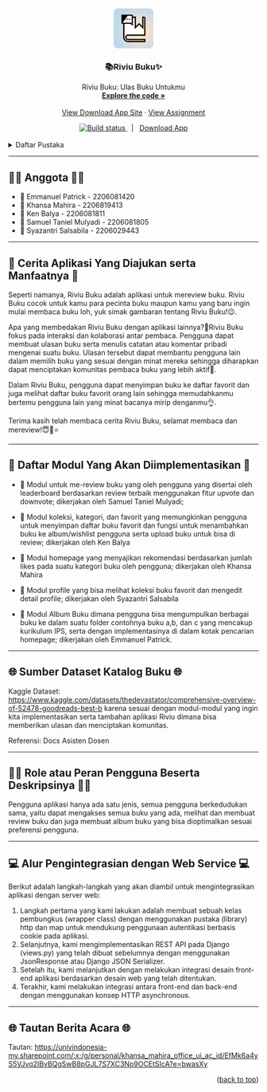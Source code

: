<a name="readme-top"></a>

<br />
<div align="center">
  <a href="https://install.appcenter.ms/orgs/riviu-buku/apps/riviu-buku/distribution_groups/public">
    <img src="https://github.com/Riviu-Buku/riviu-buku/blob/main/logo.png" alt="Logo Riviu Buku" width="80" height="80">
  </a>

  <h3 align="center">📚Riviu Buku✨</h3>

  <p align="center">
    Riviu Buku: Ulas Buku Untukmu
    <br />
    <a href="https://github.com/Riviu-Buku/riviu-buku-mobile"><strong>Explore the code »</strong> </a>
    <br />
    <br />
    <a href="https://install.appcenter.ms/orgs/riviu-buku/apps/riviu-buku/distribution_groups/public">View Download App Site</a>
    ·
    <a href="https://pbp-fasilkom-ui.github.io/ganjil-2024/assignments/group/final"> View Assignment </a>
  </p>
</div>
<div align="center">
  <a href="https://appcenter.ms">
    <img src="https://build.appcenter.ms/v0.1/apps/b32cb2cf-819c-443f-8eb0-a6f631f9027f/branches/main/badge" alt="Build status" />
  </a>
  &nbsp; | &nbsp;
  <a href="https://install.appcenter.ms/orgs/riviu-buku/apps/riviu-buku/distribution_groups/public"> Download App</a>
  <br />
  <br />
</div>

<details>
  <summary>Daftar Pustaka</summary>
  <ol>
    <li>
      <a href="#anggota">🙋‍♀️ Anggota 🙋‍♂️</a>
    </li>
    <li>
      <a href="#cerita">📜 Cerita Aplikasi Yang Diajukan serta Manfaatnya 📜</a>
    </li>
    <li>
      <a href="#daftar-modul">📃 Daftar Modul Yang Akan Diimplementasikan 📃</a>
    </li>
    <li>
      <a href="#dataset">🌐 Sumber Dataset Katalog Buku 🌐</a>
    </li>
    <li>
      <a href="#role">🧑‍🦳 Role atau Peran Pengguna Beserta Deskripsinya 🧑‍🦳</a>
    </li>
  </ol>
</details>

<hr>

<a name="anggota"></a>
## 🙋‍♀️ Anggota 🙋‍♂️
- 🐥 Emmanuel Patrick - 2206081420
- 🐥 Khansa Mahira - 2206819413
- 🐥 Ken Balya - 2206081811
- 🐥 Samuel Taniel Mulyadi - 2206081805
- 🐥 Syazantri Salsabila - 2206029443

<hr>
<a name="cerita"></a>

## 📜 Cerita Aplikasi Yang Diajukan serta Manfaatnya 📜
Seperti namanya, Riviu Buku adalah aplikasi untuk mereview buku. Riviu Buku cocok untuk kamu para pecinta buku maupun kamu yang baru ingin mulai membaca buku loh, yuk simak gambaran tentang Riviu Buku!😉. 

Apa yang membedakan Riviu Buku dengan aplikasi lainnya?🤔Riviu Buku fokus pada interaksi dan kolaborasi antar pembaca. Pengguna dapat membuat ulasan buku serta menulis catatan atau komentar pribadi mengenai suatu buku. Ulasan tersebut dapat membantu pengguna lain dalam memilih buku yang sesuai dengan minat mereka sehingga diharapkan dapat menciptakan komunitas pembaca buku yang lebih aktif🤩. 

Dalam Riviu Buku, pengguna dapat menyimpan buku ke daftar favorit dan juga melihat daftar buku favorit orang lain sehingga memudahkanmu bertemu pengguna lain yang minat bacanya mirip denganmu👌.

Terima kasih telah membaca cerita Riviu Buku, selamat membaca dan mereview!😇📖⭐️

<hr>
<a name="daftar-modul"></a>

## 📃 Daftar Modul Yang Akan Diimplementasikan 📃

- 📕 Modul untuk me-review buku yang oleh pengguna yang disertai oleh leaderboard berdasarkan review terbaik menggunakan fitur upvote dan downvote; dikerjakan oleh Samuel Taniel Mulyadi;</p> 
- 📕 Modul koleksi, kategori, dan favorit yang memungkinkan pengguna untuk menyimpan daftar buku favorit dan fungsi untuk menambahkan buku ke album/wishlist pengguna serta upload buku untuk bisa di review; dikerjakan oleh Ken Balya</p>
- 📕 Modul homepage yang menyajikan rekomendasi berdasarkan jumlah likes pada suatu kategori buku oleh pengguna; dikerjakan oleh Khansa Mahira</p>
- 📕 Modul profile yang bisa melihat koleksi buku favorit dan mengedit detail profile; dikerjakan oleh Syazantri Salsabila</p>
- 📕 Modul Album Buku dimana pengguna bisa mengumpulkan berbagai buku ke dalam suatu folder contohnya buku a,b, dan c yang mencakup kurikulum IPS, serta dengan implementasinya di dalam kotak pencarian homepage; dikerjakan oleh Emmanuel Patrick.</p>

<p></p>

<hr>
<a name="dataset"></a>

## 🌐 Sumber Dataset Katalog Buku 🌐
Kaggle Dataset: https://www.kaggle.com/datasets/thedevastator/comprehensive-overview-of-52478-goodreads-best-b karena sesuai dengan modul-modul yang ingin kita implementasikan serta tambahan aplikasi Riviu dimana bisa memberikan ulasan dan menciptakan komunitas.

Referensi: Docs Asisten Dosen

<hr>
<a name="role"></a>

## 🧑‍🦳 Role atau Peran Pengguna Beserta Deskripsinya 🧑‍🦳
Pengguna aplikasi hanya ada satu jenis, semua pengguna berkedudukan sama, yaitu dapat mengakses semua buku yang ada, melihat dan membuat review buku dan juga membuat album buku yang bisa dioptimalkan sesuai preferensi pengguna.

<hr>
<a name="Integrasi Web Service"></a>

## 💻 Alur Pengintegrasian dengan Web Service 💻
Berikut adalah langkah-langkah yang akan diambil untuk mengintegrasikan aplikasi dengan server web:

1. Langkah pertama yang kami lakukan adalah membuat sebuah kelas pembungkus (wrapper class) dengan menggunakan pustaka (library) http dan map untuk mendukung penggunaan autentikasi berbasis cookie pada aplikasi.
2. Selanjutnya, kami mengimplementasikan REST API pada Django (views.py) yang telah dibuat sebelumnya dengan menggunakan JsonResponse atau Django JSON Serializer.
3. Setelah itu, kami melanjutkan dengan melakukan integrasi desain front-end aplikasi berdasarkan desain web yang telah ditentukan.
4. Terakhir, kami melakukan integrasi antara front-end dan back-end dengan menggunakan konsep HTTP asynchronous.

<hr>
<a name="berita-acara"></a>

## 🌐 Tautan Berita Acara 🌐
Tautan: https://univindonesia-my.sharepoint.com/:x:/g/personal/khansa_mahira_office_ui_ac_id/EfMk6a4yS5VJvq2IBvBQgSwB8pGJL7S7XC3No9OCEtSIcA?e=bwasXy

<p align="right">(<a href="#readme-top">back to top</a>)</p>

